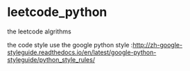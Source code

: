 # leetcode_python
the leetcode algrithms 

the code style use the google python style :http://zh-google-styleguide.readthedocs.io/en/latest/google-python-styleguide/python_style_rules/

